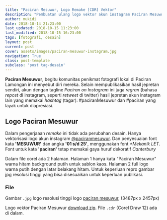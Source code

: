 ```yaml
---
title: "Paciran Mesuwur, Logo Remake [CDR] Vektor"
description: "Pembuatan ulang logo vektor akun instagram Paciran Mesuwur dengan Corel Draw 12"
author: mukidi
date: 2018-10-14 21:23:00
last_updated: 2018-10-15 11:23:00
last_modified: 2018-10-15 16:23:00
tags: [fotografi, desain]
layout: post
current: post
cover: assets/images/paciran-mesuwur-instagram.jpg
navigation: True
class: post-template
subclass: 'post tag-desain'
---
```


**Paciran Mesuwur**, begitu komunitas penikmat fotografi lokal di Paciran Lamongan ini menyebut diri mereka. Selain mempublikasikan hasil jepretan sendiri, akun dengan tagline _Paciran on Instagram_ ini juga _regran_ (bahasa _repost_ di instagram, seperti _retweet_ di twitter) hasil jepretan akun instagram lain yang memakai _hashtag_ (tagar): #paciranMesuwur dan #paciran yang layak untuk diapresiasi.

## Logo Paciran Mesuwur

Dalam pengerjaaan _remake_ ini tidak ada perubahan desain. Hanya vektorisasi logo akun instagram [@paciranmesuwur](https://www.instagram.com/paciranmesuwur). Dan penyesuaian font kata **'MESUWUR'** dan angka **'01 s/d 25'**, menggunakan font _*Mekanik LET_. Font untuk kata **'paciran'** tetap memakai gaya huruf dekoratif _Canterbury_

Dalam file corel ada 2 halaman. Halaman 1 hanya kata "Paciran Mesuwur" warna hitam background putih untuk sablon kaos. Halaman 2 full logo warna putih dengan latar belakang hitam. Untuk keperluan repro gambar jpg resolusi tinggi yang bisa disesuaikan untuk keperluan publikasi.

<script async src="//pagead2.googlesyndication.com/pagead/js/adsbygoogle.js"></script>
<!-- AtasArtikel -->
<ins class="adsbygoogle"
     style="display:block"
     data-ad-client="ca-pub-8526606076277673"
     data-ad-slot="8771412334"
     data-ad-format="auto"
     data-full-width-responsive="true"></ins><script>
(adsbygoogle = window.adsbygoogle || []).push({});
</script>

### File

Gambar `.jpg` logo resolusi tinggi logo [paciran mesuwur](assets/images/paciran-mesuwur-instagram.jpg), (3487px x 2457px)

Logo vektor Paciran Mesuwur [download zip](assets/zip/paciran-mesuwur.zip). File `.cdr` (Corel Draw 12) ada di dalam.